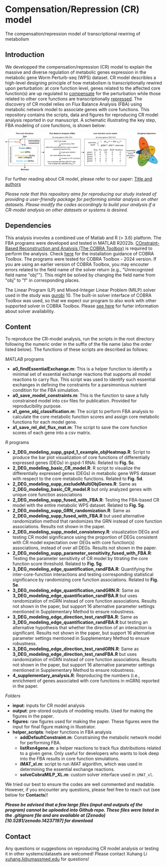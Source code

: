 # Compensation/Repression (CR) model
The compensation/repression model of transcriptional rewiring of metabolism

## Introduction 
We developped the compensation/repression (CR) model to explain the massive and diverse regulation of metabolic genes expression in the metabolic gene Worm Perturb-seq (WPS) dataset. CR model describles a high-level designing principle of how metabolism is transcriptionally rewired upon perturbation: at core function level, genes related to the affected core function(s) are up regulated to <ins>compensate</ins> for the perturbation while those related to other core functions are transcriptionally <ins>repressed</ins>. The discovery of CR model relies on Flux Balance Analysis (FBA) using metabolic network model to associate genes with core functions. This repository contains the scripts, data and figures for reproducing CR model analysis reported in our manuscript. A schematic illustrating the key step, FBA modeling of core functions, is shown below:

<img src="figures/FBA_cartoon.png" width="1000"/>

For further reading about CR model, please refer to our paper: 
[Title and authors](https://bioRxiv_link)

_Please note that this repository aims for reproducing our study instead of providing a user-friendly package for performing similar analysis on other datasets. Please modify the codes accordingly to build your analysis if a CR-model analysis on other datasets or systems is desired._

## Dependencies 
This analysis invovles a combined use of Matlab and R (> 3.6) platform. The FBA programs were developed and tested in MATLAB R2022b. [COnstraint-Based Reconstruction and Analysis (The COBRA Toolbox)](https://opencobra.github.io/cobratoolbox/stable/) is required to perform the analysis. Check [here](https://opencobra.github.io/cobratoolbox/stable/installation.html) for the installation guidance of COBRA Toolbox. The programs were tested for COBRA Toolbox - 2024 version. If you are using an earlier version of COBRA Toolbox, you may encouter errors related to the field name of the solver return (e.g., "Unrecognized field name "obj""). This might be solved by changing the field name from "obj" to "f" in corresponding places. 

The Linear Program (LP) and Mixed-Integer Linear Problem (MILP) solver used in the study was [gurobi](http://gurobi.com) 10. The built-in solver interface of COBRA Toolbox was used, so that we expect our program to also work with other supported solver in COBRA Toolbox. Please [see here](https://opencobra.github.io/cobratoolbox/stable/installation.html#solver-installation) for furter information about solver availability. 

## Content 
To reproduce the CR-model analysis, run the scripts in the root directory following the numeric order in the suffix of the file name (also the order listed below). The functions of these scripts are described as follows:

_MATLAB_ programs
* __a0_findEssentialExchange.m__: This is a helper function to identify a minimal set of essential exchange reactions that supports all model reactions to carry flux. This script was used to identify such essential exchanges in defining the constraints for a parsimonious nutrient condition for the FBA simulation.
* __a0_save_model_constraints.m__: This is the function to save a fully constrained model into csv files for publication. Provided for reproducibility purpose.
* __a1_gene_obj_classification.m__: The script to perform FBA analysis to calculate the core metabolic function scores and assign core metabolic functions for each model gene.
* __a1_save_rel_del_flux_mat.m__: The script to save the core function scores of each gene into a csv matrix.

_R_ programs
* __2_DEG_modeling_supp_gspd_1_example_objHeatmap.R__: Script to produce the bar plot visualization of core functions of differentially expressed genes (DEGs) in gspd-1 RNAi. Related to **Fig. 5c**. 
* __2_DEG_modeling_basic_CR_model.R__: R script to visualize the differentially expressed genes (DEGs) in metabolic gene WPS dataset with respect to the core metabolic functions. Related to **Fig. 5d**.
* __2_DEG_modeling_supp_excludeMultiObjGenes.R__: Same as __2_DEG_modeling_basic_CR_model.R__ but only analyzed genes with unique core function associations
* __2_DEG_modeling_supp_fused_with_FBA.R__: Testing the FBA-based CR model with the entire metabolic WPS dataset. Related to **Fig. 5g**.
* __2_DEG_modeling_supp_GRN_randomization.R__: Same as __2_DEG_modeling_supp_fused_with_FBA.R__ but used alternative randomization method that randomizes the GRN instead of core function associations. Results not shown in the paper.
* __2_DEG_modeling_supp_model_consistency.R__: visualization DEGs and testing CR model significance using the proportion of DEGs consistent with CR model expectation over DEGs with core function(s) associations, instead of over all DEGs. Results not shown in the paper.
* __2_DEG_modeling_supp_parameter_sensitivity_fused_with_FBA.R__: Testing the parameter sensitivity of CR model by titrating the core function score threshold. Related to **Fig. 5g**.
* __3_DEG_modeling_edge_quantification_randFBA.R__: Quantifying the inter-core-function interactions and testing corresponding statistical significance by randomizing core function associations. Related to **Fig. 5e**.
* __3_DEG_modeling_edge_quantification_randGRN.R__: Same as __3_DEG_modeling_edge_quantification_randFBA.R__ but uses randomization of mGRN instead of core function associations. Results not shown in the paper, but support 16 alternative parameter settings mentioned in Supplementary Method to ensure robustness.
* __3_DEG_modeling_edge_direction_test_randFBA.R__: Same as __3_DEG_modeling_edge_quantification_randFBA.R__ but testing an alternative hypothesis that whether the direction of an interaction is significant. Results not shown in the paper, but support 16 alternative parameter settings mentioned in Supplementary Method to ensure robustness.
* __3_DEG_modeling_edge_direction_test_randGRN.R__: Same as __3_DEG_modeling_edge_direction_test_randFBA.R__ but uses randomization of mGRN instead of core function associations. Results not shown in the paper, but support 16 alternative parameter settings mentioned in Supplementary Method to ensure robustness.
* __4_supplementary_analysis.R__: Reproducing the numbers (i.e., enrichment of genes associated with core functions in mGRN) reported in the paper.

_Folders_
* __input__: inputs for CR model analysis
* __output__: pre-stored outputs of modeling results. Used for making the figures in the paper.
* __figures__: raw figures used for making the paper. These figures were the input for final figure making in Illustrator.
* __helper_scripts__: helper functions in FBA analysis 
  * __addDefaultConstraint.m__: Constraining the metabolic network model for performing FBA.
  * __listRxn4gene.m__: a helper reactions to track flux distributions related to a given gene. Only useful for developers who wants to look deep into the FBA results in core function simulations.
  * __iMAT_xl.m__: script to run iMAT algorithm, which was used in determining the essential exchange reactions.
  * __solveCobraMILP_XL.m__: custom solver interface used in ```iMAT_xl```. 

We tried our best to ensure the codes are well commented and readable. However, if you encounter any questions, please feel free to reach out (see below for __Contacts__)!

**_Please be advised that a few large files (input and outputs of the program) cannot be uploaded into Github repo. These files were listed in the .gitignore file and are available at (Zenodo)[10.5281/zenodo.14237197] for download_**
## Contact

Any questions or suggestions on reproducing CR model analysis or testing it in other systems/datasets are welcomed! Please contact Xuhang Li [xuhang.li\@umassmed.edu](mailto:xuhang.li@umassmed.edu) for questions!
